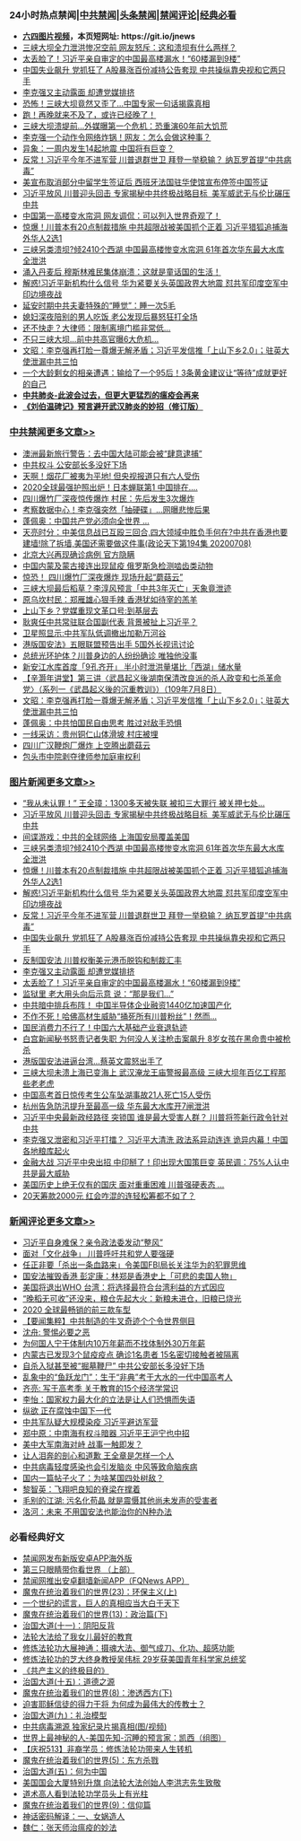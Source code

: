 <div id="tt">
<h3>24小时热点禁闻|<a href="#%E4%B8%AD%E5%85%B1%E7%A6%81%E9%97%BB%E6%9B%B4%E5%A4%9A%E6%96%87%E7%AB%A0">中共禁闻</a>|<a href="#%E5%9B%BE%E7%89%87%E6%96%B0%E9%97%BB%E6%9B%B4%E5%A4%9A%E6%96%87%E7%AB%A0">头条禁闻</a>|<a href="#%E6%96%B0%E9%97%BB%E8%AF%84%E8%AE%BA%E6%9B%B4%E5%A4%9A%E6%96%87%E7%AB%A0">禁闻评论|<a href="#%E5%BF%85%E7%9C%8B%E7%BB%8F%E5%85%B8%E5%A5%BD%E6%96%87">经典必看</a></h3>
<ul>
<li><b><a href="http://d1.bdrive.tk/64.mp4" target="_blank">六四图片视频</a>，本页短网址: https://git.io/jnews</b></li>
<li><a href="https://github.com/fqnews/bnews/blob/master/cbnews/20200708/1357581.md">三峡大坝全力泄洪惨况空前 网友怒斥：这和溃坝有什么两样？</a></li>
<li><a href="https://github.com/fqnews/bnews/blob/master/topimagenews/20200708/1357554.md">太丢脸了！习近平亲自审定的中国最高楼漏水！“60楼漏到9楼”</a></li>
<li><a href="https://github.com/fqnews/bnews/blob/master/topimagenews/20200708/1357633.md">中国失业飙升 党抓狂了 A股暴涨百份减持公告套现 中共操纵靠央视和它两只手</a></li>
<li><a href="https://github.com/fqnews/bnews/blob/master/topimagenews/20200708/1357565.md">李克强又主动露面 却遭党媒排挤</a></li>
<li><a href="https://github.com/fqnews/bnews/blob/master/cnnews/20200708/1357601.md">恐怖！三峡大坝竟然又歪了…中国专家一句话揭露真相</a></li>
<li><a href="https://github.com/fqnews/bnews/blob/master/bannedvideo/20200708/1357769.md">跑！再晚就来不及了，或许已经晚了！</a></li>
<li><a href="https://github.com/fqnews/bnews/blob/master/cnnews/20200708/1357593.md">三峡大坝溃堤前…外媒曝第一个危机：恐重演60年前大饥荒</a></li>
<li><a href="https://github.com/fqnews/bnews/blob/master/cnnews/20200709/1357958.md">李克强一个动作令网络炸锅！网友：怎么会做这种事？</a></li>
<li><a href="https://github.com/fqnews/bnews/blob/master/cbnews/20200708/1357609.md">异象：一周内发生14起地震 中国将有巨变？</a></li>
<li><a href="https://github.com/fqnews/bnews/blob/master/topimagenews/20200708/1357682.md">反常！习近平今年不进军营 川普退群世卫 拜登一举稳输？ 纳瓦罗首提“中共病毒”</a></li>
<li><a href="https://github.com/fqnews/bnews/blob/master/comments/20200709/1357857.md">美宣布取消部分中留学生签证后 西班牙法国驻华使馆宣布停签中国签证</a></li>
<li><a href="https://github.com/fqnews/bnews/blob/master/topimagenews/20200709/1357895.md">习近平放风 川普迎头回击 专家揭秘中共终极战略目标  美军威武无与伦比碾压中共</a></li>
<li><a href="https://github.com/fqnews/bnews/blob/master/cbnews/20200708/1357610.md">中国第一高楼变水帘洞 网友调侃：可以列入世界奇观了！</a></li>
<li><a href="https://github.com/fqnews/bnews/blob/master/topimagenews/20200708/1357762.md">惊爆！川普本有20点制裁措施 中共超限战被美国抓个正着 习近平猎狐追捕海外华人2选1</a></li>
<li><a href="https://github.com/fqnews/bnews/blob/master/topimagenews/20200708/1357792.md">三峡另类溃坝?倾2410个西湖 中国最高楼惨变水帘洞 61年首次华东最大水库全泄洪</a></li>
<li><a href="https://github.com/fqnews/bnews/blob/master/cnnews/20200708/1357562.md">涌入丹麦后 穆斯林难民集体崩溃：这就是童话国的生活！</a></li>
<li><a href="https://github.com/fqnews/bnews/blob/master/topimagenews/20200708/1357753.md">解惑!习近平新机构什么信号 华为紧要关头英国政界大地震 怼共军印度空军中印边境夜战</a></li>
<li><a href="https://github.com/fqnews/bnews/blob/master/lifebaike/20200709/1357892.md">延安时期中共夫妻特殊的“睡觉”：睡一次5毛</a></li>
<li><a href="https://github.com/fqnews/bnews/blob/master/baitai/20200708/1357624.md">媳妇深夜陪别的男人吃饭 老公发现后暴怒狂打全场</a></li>
<li><a href="https://github.com/fqnews/bnews/blob/master/cnnews/hknews/20200708/1357561.md">还不快走？大律师：限制离境门槛非常低...</a></li>
<li><a href="https://github.com/fqnews/bnews/blob/master/cbnews/20200708/1357616.md">不只三峡大坝...前中共高官曝6大危机…</a></li>
<li><a href="https://github.com/fqnews/bnews/blob/master/cbnews/20200709/1357912.md">文昭：李克强再打脸一尊爆无解矛盾；习近平发信推「上山下乡2.0」；驻英大使泄漏中共三怕</a></li>
<li><a href="https://github.com/fqnews/bnews/blob/master/comments/20200709/1357828.md">一个大龄剩女的相亲遭遇：输给了一个95后！3条黄金建议让“等待”成就更好的自己</a></li>
<li><b><a href="https://github.com/fqnews/bnews/blob/master/comments/20200211/1275071.md" target="_blank">中共肺炎-此波会过去，但更大更猛烈的瘟疫会再来</a></b></li>
<li><b><a href="https://github.com/fqnews/bnews/blob/master/comments/20200207/1272816.md" target="_blank">《刘伯温碑记》预言避开武汉肺炎的妙招（修订版）</a></b></li>
</ul>
</div>

<div class="catlist">
<h3><a href="https://github.com/fqnews/bnews/blob/master/cbnews/" target="_blank">中共禁闻</a><span><a href="https://github.com/fqnews/bnews/blob/master/cbnews/" target="_blank" rel="nofollow">更多文章>></a></span></h3>
<ul>
<li><a href="https://github.com/fqnews/bnews/blob/master/cbnews/20200709/1358100.md" target="_blank">澳洲最新旅行警告：去中国大陆可能会被“肆意逮捕”</a></li>
<li><a href="https://github.com/fqnews/bnews/blob/master/cbnews/20200709/1358082.md" target="_blank">中共权斗 公安部长多没好下场</a></li>
<li><a href="https://github.com/fqnews/bnews/blob/master/cbnews/20200709/1358081.md" target="_blank">天啊！烟花厂被夷为平地! 但央视报道只有六人受伤</a></li>
<li><a href="https://github.com/fqnews/bnews/blob/master/cbnews/20200709/1358080.md" target="_blank">2020全球最强护照出炉！日本蝉联第1 中国排在….</a></li>
<li><a href="https://github.com/fqnews/bnews/blob/master/cbnews/20200709/1358079.md" target="_blank">四川爆竹厂深夜惊传爆炸 村民：先后发生3次爆炸</a></li>
<li><a href="https://github.com/fqnews/bnews/blob/master/cbnews/20200709/1358066.md" target="_blank">考察数据中心！李克强突然「抽硬碟」…网曝悲惨后果</a></li>
<li><a href="https://github.com/fqnews/bnews/blob/master/cbnews/20200709/1358065.md" target="_blank">蓬佩奥：中国共产党必须向全世界 &#8230;</a></li>
<li><a href="https://github.com/fqnews/bnews/blob/master/cbnews/20200709/1358061.md" target="_blank">天亮时分：中美信息战已互殴三回合,四大领域中胜负手何在?中共在香港也要建墙!除了拆墙,美国还需要做这件事(政论天下第194集 20200708)</a></li>
<li><a href="https://github.com/fqnews/bnews/blob/master/cbnews/20200709/1358033.md" target="_blank">北京大兴再现确诊病例 官方隐瞒</a></li>
<li><a href="https://github.com/fqnews/bnews/blob/master/cbnews/20200709/1358016.md" target="_blank">中国内蒙及蒙古接连出现鼠疫 俄罗斯急检测啮齿类动物</a></li>
<li><a href="https://github.com/fqnews/bnews/blob/master/cbnews/20200709/1358014.md" target="_blank">惊恐！ 四川爆竹厂深夜爆炸 现场升起“蘑菇云”</a></li>
<li><a href="https://github.com/fqnews/bnews/blob/master/cbnews/20200709/1358013.md" target="_blank">三峡大坝最后稻草？李淳风预言「中共3年灭亡」天象竟泄迹</a></li>
<li><a href="https://github.com/fqnews/bnews/blob/master/cbnews/20200709/1358012.md" target="_blank">原乌坎村民：郑雁雄心狠手辣 香港犹如待宰的羔羊</a></li>
<li><a href="https://github.com/fqnews/bnews/blob/master/cbnews/20200709/1358003.md" target="_blank">上山下乡？党媒重现文革口号:到基层去</a></li>
<li><a href="https://github.com/fqnews/bnews/blob/master/cbnews/20200709/1358002.md" target="_blank">耿爽任中共常驻联合国副代表 背景被扯上习近平？</a></li>
<li><a href="https://github.com/fqnews/bnews/blob/master/cbnews/20200709/1357989.md" target="_blank">卫星照显示:中共军队低调撤出加勒万河谷</a></li>
<li><a href="https://github.com/fqnews/bnews/blob/master/cbnews/20200709/1357981.md" target="_blank">港版国安法》五眼联盟预告出手 5国外长视讯讨论</a></li>
<li><a href="https://github.com/fqnews/bnews/blob/master/cbnews/20200709/1357970.md" target="_blank">总统光环护体？川普身边的人纷纷确诊 唯独他没事</a></li>
<li><a href="https://github.com/fqnews/bnews/blob/master/cbnews/20200709/1357969.md" target="_blank">新安江水库首度「9孔齐开」 半小时泄洪量堪比「西湖」储水量</a></li>
<li><a href="https://github.com/fqnews/bnews/blob/master/cbnews/20200709/1357728.md" target="_blank">【辛灏年讲堂】第三讲〈武昌起义後湖南保清改良派的杀人政变和七杀革命党〉（系列一《武昌起义後的沉重教训》）（109年7月8日）</a></li>
<li><a href="https://github.com/fqnews/bnews/blob/master/cbnews/20200709/1357912.md" target="_blank">文昭：李克强再打脸一尊爆无解矛盾；习近平发信推「上山下乡2.0」；驻英大使泄漏中共三怕</a></li>
<li><a href="https://github.com/fqnews/bnews/blob/master/cbnews/20200709/1357890.md" target="_blank">蓬佩奥：中共怕国民自由思考 胜过对敌手恐惧</a></li>
<li><a href="https://github.com/fqnews/bnews/blob/master/cbnews/20200709/1357886.md" target="_blank">一线采访：贵州铜仁山体滑坡 村庄被埋</a></li>
<li><a href="https://github.com/fqnews/bnews/blob/master/cbnews/20200709/1357883.md" target="_blank">四川广汉鞭炮厂爆炸 上空腾出蘑菇云</a></li>
<li><a href="https://github.com/fqnews/bnews/blob/master/cbnews/20200709/1357882.md" target="_blank">包头市中院剥夺律师参加庭审权利</a></li>

</ul>
</div>
<div class="catlist">
<h3><a href="https://github.com/fqnews/bnews/blob/master/topimagenews/" target="_blank">图片新闻</a><span><a href="https://github.com/fqnews/bnews/blob/master/topimagenews/" target="_blank" rel="nofollow">更多文章>></a></span></h3>
<ul>
<li><a href="https://github.com/fqnews/bnews/blob/master/topimagenews/20200709/1358078.md" target="_blank">“我从未认罪！” 王全璋：1300多天被失联 被扣三大罪行 被关押七处…</a></li>
<li><a href="https://github.com/fqnews/bnews/blob/master/topimagenews/20200709/1357895.md" target="_blank">习近平放风 川普迎头回击 专家揭秘中共终极战略目标  美军威武无与伦比碾压中共</a></li>
<li><a href="https://github.com/fqnews/bnews/blob/master/topimagenews/20200709/1357813.md" target="_blank">间谍游戏：中共的全球网络 上海国安局覆盖美国</a></li>
<li><a href="https://github.com/fqnews/bnews/blob/master/topimagenews/20200708/1357792.md" target="_blank">三峡另类溃坝?倾2410个西湖 中国最高楼惨变水帘洞 61年首次华东最大水库全泄洪</a></li>
<li><a href="https://github.com/fqnews/bnews/blob/master/topimagenews/20200708/1357762.md" target="_blank">惊爆！川普本有20点制裁措施 中共超限战被美国抓个正着 习近平猎狐追捕海外华人2选1</a></li>
<li><a href="https://github.com/fqnews/bnews/blob/master/topimagenews/20200708/1357753.md" target="_blank">解惑!习近平新机构什么信号 华为紧要关头英国政界大地震 怼共军印度空军中印边境夜战</a></li>
<li><a href="https://github.com/fqnews/bnews/blob/master/topimagenews/20200708/1357682.md" target="_blank">反常！习近平今年不进军营 川普退群世卫 拜登一举稳输？ 纳瓦罗首提“中共病毒”</a></li>
<li><a href="https://github.com/fqnews/bnews/blob/master/topimagenews/20200708/1357633.md" target="_blank">中国失业飙升 党抓狂了 A股暴涨百份减持公告套现 中共操纵靠央视和它两只手</a></li>
<li><a href="https://github.com/fqnews/bnews/blob/master/topimagenews/20200708/1357608.md" target="_blank">反制国安法 川普权衡美元港币脱钩和制裁汇丰</a></li>
<li><a href="https://github.com/fqnews/bnews/blob/master/topimagenews/20200708/1357565.md" target="_blank">李克强又主动露面 却遭党媒排挤</a></li>
<li><a href="https://github.com/fqnews/bnews/blob/master/topimagenews/20200708/1357554.md" target="_blank">太丢脸了！习近平亲自审定的中国最高楼漏水！“60楼漏到9楼”</a></li>
<li><a href="https://github.com/fqnews/bnews/blob/master/topimagenews/20200708/1357528.md" target="_blank">监狱里 老大用头向后示意 说：“那是我们&#8230;”</a></li>
<li><a href="https://github.com/fqnews/bnews/blob/master/topimagenews/20200708/1357527.md" target="_blank">中共暗中排兵布阵！ 中国半导体企业融资1440亿加速国产化</a></li>
<li><a href="https://github.com/fqnews/bnews/blob/master/topimagenews/20200708/1357429.md" target="_blank">不作不死！哈佛高材生威胁“捅死所有川普粉丝”！然而…</a></li>
<li><a href="https://github.com/fqnews/bnews/blob/master/topimagenews/20200708/1357406.md" target="_blank">国民消费力不行了！中国六大基础产业衰退轨迹</a></li>
<li><a href="https://github.com/fqnews/bnews/blob/master/topimagenews/20200708/1357366.md" target="_blank">白宫新闻秘书怒责记者失职 为何没人关注枪击案飙升 8岁女孩在黑命贵中被枪杀</a></li>
<li><a href="https://github.com/fqnews/bnews/blob/master/topimagenews/20200707/1357259.md" target="_blank">港版国安法进逼台湾&#8230;蔡英文震怒出手了</a></li>
<li><a href="https://github.com/fqnews/bnews/blob/master/topimagenews/20200707/1357254.md" target="_blank">三峡大坝未溃上海已变海上 武汉淹龙王庙警报最高级 三峡大坝年百亿工程那些老老虎</a></li>
<li><a href="https://github.com/fqnews/bnews/blob/master/topimagenews/20200707/1357206.md" target="_blank">中国高考首日惊传考生公车坠湖事故21人死亡15人受伤</a></li>
<li><a href="https://github.com/fqnews/bnews/blob/master/topimagenews/20200707/1357180.md" target="_blank">杭州告急防汛提升至最高一级 华东最大水库开7闸泄洪</a></li>
<li><a href="https://github.com/fqnews/bnews/blob/master/topimagenews/20200707/1357162.md" target="_blank">习近平中央最新政经路径 突锁国 谁是最大受害人群？ 川普将签新行政令针对中共</a></li>
<li><a href="https://github.com/fqnews/bnews/blob/master/topimagenews/20200707/1357082.md" target="_blank">李克强又泄密和习近平打擂？ 习近平大清洗 政法系异动连连 诡异内幕！中国各地粮库起火</a></li>
<li><a href="https://github.com/fqnews/bnews/blob/master/topimagenews/20200707/1357068.md" target="_blank">金融大战 习近平中央出招 中印掰了！印出现大国策巨变 英民调：75%人认中共是最大威胁</a></li>
<li><a href="https://github.com/fqnews/bnews/blob/master/topimagenews/20200707/1357047.md" target="_blank">美国历史上绝无仅有的国庆 面对重重困难 川普强硬表态 …</a></li>
<li><a href="https://github.com/fqnews/bnews/blob/master/topimagenews/20200707/1357033.md" target="_blank">20天筹款2000元 红会咋混的连轻松筹都不如了？</a></li>

</ul>
</div>
<div class="catlist">
<h3><a href="https://github.com/fqnews/bnews/blob/master/comments/" target="_blank">新闻评论</a><span><a href="https://github.com/fqnews/bnews/blob/master/comments/" target="_blank" rel="nofollow">更多文章>></a></span></h3>
<ul>
<li><a href="https://github.com/fqnews/bnews/blob/master/comments/20200709/1358099.md" target="_blank">习近平自身难保？亲令政法委发动“整风”</a></li>
<li><a href="https://github.com/fqnews/bnews/blob/master/comments/20200709/1358098.md" target="_blank">面对「文化战争」 川普呼吁共和党人要强硬</a></li>
<li><a href="https://github.com/fqnews/bnews/blob/master/comments/20200709/1358097.md" target="_blank">任正非要「杀出一条血路来」令美国FBI局长关注华为的犯罪思维</a></li>
<li><a href="https://github.com/fqnews/bnews/blob/master/comments/20200709/1358096.md" target="_blank">国安法摧毁香港 彭定康：林郑是香港史上「可悲的卖国人物」</a></li>
<li><a href="https://github.com/fqnews/bnews/blob/master/comments/20200709/1358095.md" target="_blank">美国将退出WHO  台湾：将选择最符合台湾利益的方式因应</a></li>
<li><a href="https://github.com/fqnews/bnews/blob/master/comments/20200709/1358094.md" target="_blank">“晚稻无可收”还没来，粮仓先起大火：新粮未进仓，旧粮已烧光</a></li>
<li><a href="https://github.com/fqnews/bnews/blob/master/comments/20200709/1358093.md" target="_blank">2020 全球最畅销的前三款车型</a></li>
<li><a href="https://github.com/fqnews/bnews/blob/master/comments/20200709/1358090.md" target="_blank">【要闻集粹】中共制造的牛叉奇迹个个令世界侧目</a></li>
<li><a href="https://github.com/fqnews/bnews/blob/master/comments/20200709/1358089.md" target="_blank">沈舟: 警惕必要之恶</a></li>
<li><a href="https://github.com/fqnews/bnews/blob/master/comments/20200709/1358088.md" target="_blank">为何国人宁干体制内10万年薪而不找体制外30万年薪</a></li>
<li><a href="https://github.com/fqnews/bnews/blob/master/comments/20200709/1358077.md" target="_blank">内蒙古已发现3个鼠疫疫点 确诊1名患者 15名密切接触者被隔离</a></li>
<li><a href="https://github.com/fqnews/bnews/blob/master/comments/20200709/1358070.md" target="_blank">自杀入狱甚至被“掘墓鞭尸” 中共公安部长多没好下场</a></li>
<li><a href="https://github.com/fqnews/bnews/blob/master/comments/20200709/1358056.md" target="_blank">乱象中的“鱼跃龙门”：生于“非典”考于大水的一代中国高考人</a></li>
<li><a href="https://github.com/fqnews/bnews/blob/master/comments/20200709/1358052.md" target="_blank">齐亮: 写于高考季 关于教育的15个经济学常识</a></li>
<li><a href="https://github.com/fqnews/bnews/blob/master/comments/20200709/1358051.md" target="_blank">李怡：国家权力最大化的立法是让人们恐惧而失语</a></li>
<li><a href="https://github.com/fqnews/bnews/blob/master/comments/20200709/1358039.md" target="_blank">纵欲 正在腐蚀中国下一代</a></li>
<li><a href="https://github.com/fqnews/bnews/blob/master/comments/20200709/1358030.md" target="_blank">中共军队疑大规模染疫 习近平避访军营</a></li>
<li><a href="https://github.com/fqnews/bnews/blob/master/comments/20200709/1358029.md" target="_blank">郑中原：中南海有权斗暗器 习近平王沪宁也中招</a></li>
<li><a href="https://github.com/fqnews/bnews/blob/master/comments/20200709/1358028.md" target="_blank">美中大军南海对峙 战事一触即发？</a></li>
<li><a href="https://github.com/fqnews/bnews/blob/master/comments/20200709/1358017.md" target="_blank">让人泪奔的剖心和道歉 王全章是怎样一个人</a></li>
<li><a href="https://github.com/fqnews/bnews/blob/master/comments/20200709/1358015.md" target="_blank">中共病毒轻度感染也会引发脑炎 中风等致命脑疾病</a></li>
<li><a href="https://github.com/fqnews/bnews/blob/master/comments/20200709/1358000.md" target="_blank">国内一篇帖子火了：为啥某国四处树敌？</a></li>
<li><a href="https://github.com/fqnews/bnews/blob/master/comments/20200709/1357999.md" target="_blank">黎智英：飞翔吧良知的脊梁在撑着</a></li>
<li><a href="https://github.com/fqnews/bnews/blob/master/comments/20200709/1357994.md" target="_blank">毛别的江湖: 污名化苟晶 就是震慑其他尚未发声的受害者</a></li>
<li><a href="https://github.com/fqnews/bnews/blob/master/comments/20200709/1357993.md" target="_blank">洛河：未来 不用国安法也能治你的N种办法</a></li>

</ul>
</div>

<div class="catlist">
<h3>必看经典好文</h3>
<ul>
<li><a href="https://github.com/fqnews/bnews/blob/master/comments/20200627/783266.md" target="_blank">禁闻网发布新版安卓APP海外版</a></li>
<li><a href="https://github.com/fqnews/bnews/blob/master/comments/20200426/1319648.md" target="_blank">第三只眼睛带你看世界 （上部）</a></li>
<li><a href="https://github.com/fqnews/bnews/blob/master/comments/20200503/1322531.md" target="_blank">禁闻网推出安卓翻墙新闻APP（FQNews APP）</a></li>
<li><a href="https://github.com/fqnews/bnews/blob/master/ssgc/20180904/993719.md" target="_blank">魔鬼在统治着我们的世界(23)：环保主义(上)</a></li>
<li><a href="https://github.com/fqnews/bnews/blob/master/comments/20200621/1348067.md" target="_blank">一个世纪的谎言，巨人的真相应当大白于天下</a></li>
<li><a href="https://github.com/fqnews/bnews/blob/master/topimagenews/20180602/951960.md" target="_blank">魔鬼在统治着我们的世界(13)：政治篇(下)</a></li>
<li><a href="https://github.com/fqnews/bnews/blob/master/cbnews/20180317/915893.md" target="_blank">治国大道(十一)：阴阳反背</a></li>
<li><a href="https://github.com/fqnews/bnews/blob/master/cbnews/20200516/1329218.md" target="_blank">法轮大法给了我女儿最好的教育</a></li>
<li><a href="https://github.com/fqnews/bnews/blob/master/comments/20191203/1234383.md" target="_blank">修炼法轮功大展神通：摄魂大法、御气成刀、化功、超感功能</a></li>
<li><a href="https://github.com/fqnews/bnews/blob/master/comments/20190517/1129285.md" target="_blank">修炼法轮功的芝大终身教授吴伟标 29岁获美国青年科学家总统奖</a></li>
<li><a href="https://github.com/fqnews/bnews/blob/master/bookwiki/20171120/858084.md" target="_blank">《共产主义的终极目的》</a></li>
<li><a href="https://github.com/fqnews/bnews/blob/master/topimagenews/20180322/917868.md" target="_blank">治国大道(十五)：道德之源</a></li>
<li><a href="https://github.com/fqnews/bnews/blob/master/topimagenews/20180527/948714.md" target="_blank">魔鬼在统治着我们的世界(8)：渗透西方(下)</a></li>
<li><a href="https://github.com/fqnews/bnews/blob/master/comments/20200622/1346846.md" target="_blank">迫害耶稣信徒的得力干将  为何成为最伟大的传教士？</a></li>
<li><a href="https://github.com/fqnews/bnews/blob/master/cbnews/20180315/914943.md" target="_blank">治国大道(九)：礼治模型</a></li>
<li><a href="https://github.com/fqnews/bnews/blob/master/ccpdope/20200412/1311165.md" target="_blank">中共病毒溯源 独家纪录片揭真相(图/视频)</a></li>
<li><a href="https://github.com/fqnews/bnews/blob/master/comments/20200605/783244.md" target="_blank">世界上最神秘的人-美国先知-沉睡的预言家：凯西（组图）</a></li>
<li><a href="https://github.com/fqnews/bnews/blob/master/cbnews/20200518/1330564.md" target="_blank">【庆祝513】非裔学员：修炼法轮功带来人生转机</a></li>
<li><a href="https://github.com/fqnews/bnews/blob/master/topimagenews/20180524/946967.md" target="_blank">魔鬼在统治着我们的世界(5)：东方杀戮</a></li>
<li><a href="https://github.com/fqnews/bnews/blob/master/cbnews/20180311/913065.md" target="_blank">治国大道(五)：何为中国</a></li>
<li><a href="https://github.com/fqnews/bnews/blob/master/comments/20200516/1329276.md" target="_blank">美国国会大厦特别升旗 向法轮大法创始人李洪志先生致敬</a></li>
<li><a href="https://github.com/fqnews/bnews/blob/master/comments/20200227/1284657.md" target="_blank">道术高人看到法轮功学员头上有光柱</a></li>
<li><a href="https://github.com/fqnews/bnews/blob/master/topimagenews/20180529/949649.md" target="_blank">魔鬼在统治着我们的世界(9)：信仰篇</a></li>
<li><a href="https://github.com/fqnews/bnews/blob/master/comments/20200609/1342224.md" target="_blank">神话密码解译：一、女娲造人</a></li>
<li><a href="https://github.com/fqnews/bnews/blob/master/comments/20200224/1282494.md" target="_blank">魏仁：张天师治瘟疫的妙法</a></li>

</ul>
</div>